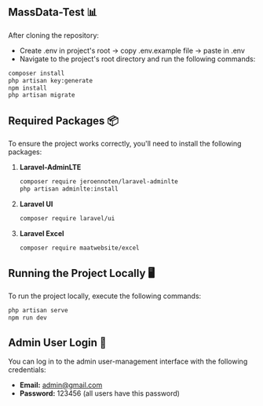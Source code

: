## MassData-Test 📊

After cloning the repository:
- Create .env in project's root -> copy .env.example file -> paste in .env
- Navigate to the project's root directory and run the following commands:

```sh
composer install
php artisan key:generate
npm install
php artisan migrate
```

## Required Packages 📦

To ensure the project works correctly, you'll need to install the following packages:

1. **Laravel-AdminLTE**
   ```sh
   composer require jeroennoten/laravel-adminlte
   php artisan adminlte:install
   ```

2. **Laravel UI**
   ```sh
   composer require laravel/ui
   ```

3. **Laravel Excel**
   ```sh
   composer require maatwebsite/excel
   ```

## Running the Project Locally 🖥️

To run the project locally, execute the following commands:

```sh
php artisan serve
npm run dev
```

## Admin User Login 👤

You can log in to the admin user-management interface with the following credentials:

- **Email:** admin@gmail.com
- **Password:** 123456 (all users have this password)
